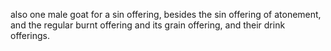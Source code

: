 also one male goat for a sin offering, besides the sin offering of atonement, and the regular burnt offering and its grain offering, and their drink offerings.
